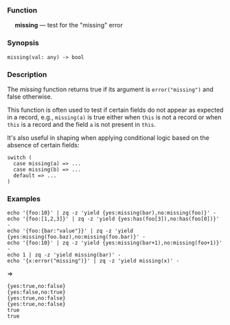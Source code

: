 ### Function

&emsp; **missing** &mdash; test for the "missing" error

### Synopsis

```
missing(val: any) -> bool
```

### Description

The _missing_ function returns true if its argument is `error("missing")`
and false otherwise.

This function is often used to test if certain fields do not appear as
expected in a record, e.g., `missing(a)` is true either when `this` is not a record
or when `this` is a record and the field `a` is not present in `this`.

It's also useful in shaping when applying conditional logic based on the
absence of certain fields:
```
switch (
  case missing(a) => ...
  case missing(b) => ...
  default => ...
)
```

### Examples

```mdtest-command
echo '{foo:10}' | zq -z 'yield {yes:missing(bar),no:missing(foo)}' -
echo '{foo:[1,2,3]}' | zq -z 'yield {yes:has(foo[3]),no:has(foo[0])}' -
echo '{foo:{bar:"value"}}' | zq -z 'yield {yes:missing(foo.baz),no:missing(foo.bar)}' -
echo '{foo:10}' | zq -z 'yield {yes:missing(bar+1),no:missing(foo+1)}' -
echo 1 | zq -z 'yield missing(bar)' -
echo '{x:error("missing")}' | zq -z 'yield missing(x)' -
```
=>
```mdtest-output
{yes:true,no:false}
{yes:false,no:true}
{yes:true,no:false}
{yes:true,no:false}
true
true
```
